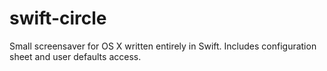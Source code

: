 # swift-circle
Small screensaver for OS X written entirely in Swift. Includes configuration sheet and user defaults access.
